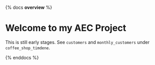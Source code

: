 {% docs __overview__ %}
# Welcome to my AEC Project
This is still early stages. See `customers` and `monthly_customers` under `coffee_shop_timdene`.

{% enddocs %}
